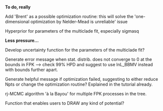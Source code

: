 **To do, really**

Add 'Brent' as a possible optimization routine: this will solve the 'one-dimensional optimization by Nelder-Mead is unreliable' issue

Hyperprior for parameters of the multiclade fit, especially sigmasq

**Less pressure...**

Develop uncertainty function for the parameters of the multiclade fit?

Generate error message when stat. distrib. does not converge to 0 at the bounds in FPK --> check 99% HPD and suggest to use lnL_BBMV instead with bounds further apart.

Generate helpful message if optimization failed, suggesting to either reduce Npts or change the optimization routine? Explained in the tutorial already.

rj-MCMC algorithm 'à la Bayou' for multiple FPK processes in the tree.

Function that enables users to DRAW any kind of potential?
